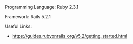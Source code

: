 Programming Language:
  Ruby 2.3.1
  
Framework:
  Rails 5.2.1

Useful Links:

* https://guides.rubyonrails.org/v5.2/getting_started.html
